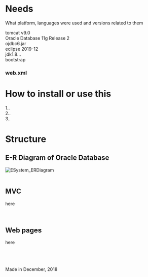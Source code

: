 # Needs
What platform, languages were used and versions related to them

tomcat v9.0<br>
Oracle Database 11g Release 2<br>
ojdbc6.jar<br>
eclipse 2019-12<br>
jdk1.8...<br>
bootstrap<br>

### web.xml <br>

# How to install or use this
1..<br>
2..<br>
3..<br>

# Structure
## E-R Diagram of Oracle Database<br>
![ESystem_ERDiagram](https://user-images.githubusercontent.com/37391569/72593459-5d104f80-3948-11ea-800d-2c0bc8e8a8a6.png)
<br>
<br>
## MVC
here<br>
<br>
<br>
## Web pages
here<br>
<br>
<br>
<br>
<br>
Made in December, 2018<br>
